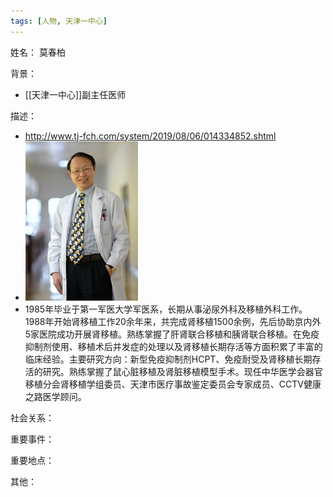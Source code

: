 ```yaml
---
tags: [人物, 天津一中心]
---
```


姓名：
莫春柏

背景：
- [[天津一中心]]副主任医师

描述：
- http://www.tj-fch.com/system/2019/08/06/014334852.shtml
- ![莫春柏](assets/11218733_380814.jpg)
- 1985年毕业于第一军医大学军医系，长期从事泌尿外科及移植外科工作。1988年开始肾移植工作20余年来，共完成肾移植1500余例，先后协助京内外5家医院成功开展肾移植。熟练掌握了肝肾联合移植和胰肾联合移植。在免疫抑制剂使用、移植术后并发症的处理以及肾移植长期存活等方面积累了丰富的临床经验。主要研究方向：新型免疫抑制剂HCPT、免疫耐受及肾移植长期存活的研究。熟练掌握了鼠心脏移植及肾脏移植模型手术。现任中华医学会器官移植分会肾移植学组委员、天津市医疗事故鉴定委员会专家成员、CCTV健康之路医学顾问。

社会关系：

重要事件：

重要地点：

其他：
